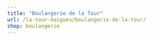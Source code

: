 ```yaml
---
title: "Boulangerie de la Tour"
url: /la-tour-daigues/boulangerie-de-la-tour/
shop: boulangerie
---
```

